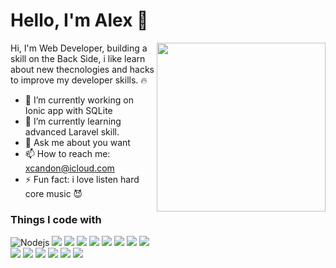 
# Hello, I'm Alex 👋


<img align='right' src="https://media4.giphy.com/media/ZVik7pBtu9dNS/giphy.gif?cid=ecf05e47nxdm0kuaxnq2nr5dlnx2gacw7avu7bdmydbkvtiz&rid=giphy.gif" width="270" />

Hi, I'm Web Developer, building a skill on the Back Side, i like learn about new thecnologies and hacks to improve my developer skills. 🔥

- 🔭 I’m currently working on Ionic app with SQLite
- 🌱 I’m currently learning advanced Laravel skill.
- 💬 Ask me about you want
- 📫 How to reach me: xcandon@icloud.com
- ⚡ Fun fact: i love listen hard core music 😈

<h3>Things I code with</h3>

<p>
<img alt="Nodejs" src="https://img.shields.io/badge/-Nodejs-43853d?style=flat-square&logo=Node.js&logoColor=white" />
 <img src="https://img.shields.io/badge/-Visual%20Studio%20Code-23A9F2?style=flat-square&logo=Visual%20Studio%20Code&logoColor=white"/>
    <img src="https://img.shields.io/badge/-Github-181717?style=flat-square&logo=GitHub&logoColor=white"/>
    <img src="https://img.shields.io/badge/-Git-F44D27?style=flat-square&logo=Git&logoColor=white"/>
    <img src="https://img.shields.io/badge/-NPM-CB3837?style=flat-square&logo=NPM&logoColor=white"/>
    <img src="https://img.shields.io/badge/-Apache-D22128?style=flat-square&logo=Apache&logoColor=white"/>
    <img src="https://img.shields.io/badge/-Trello-0079BF?style=flat-square&logo=Trello&logoColor=white"/>
    <img src="https://img.shields.io/badge/-MySQL-F29111?style=flat-square&logo=MySQL&logoColor=white"/>
    <img src="https://img.shields.io/badge/-Insomnia-5849BE?style=flat-square&logo=Insomnia&logoColor=white"/><br/>
    <img src="https://img.shields.io/badge/-Vue.js-42B883?style=flat-square&logo=Vue.js&logoColor=white"/>
    <img src="https://img.shields.io/badge/-Laravel-F55247?style=flat-square&logo=Laravel&logoColor=white"/>
<!--    <img src="https://img.shields.io/badge/-Lumen-E74430?style=flat-square&logo=Lumen&logoColor=white"/> -->
    <img src="https://img.shields.io/badge/-WebPack-1C78C0?style=flat-square&logo=WebPack&logoColor=white"/>
    <img src="https://img.shields.io/badge/-HTML5-E34F26?style=flat-square&logo=HTML5&logoColor=white"/>
    <img src="https://img.shields.io/badge/-CSS3-1572B6?style=flat-square&logo=CSS3&logoColor=white"/>
    <img src="https://img.shields.io/badge/-Debian-A80030?style=flat-square&logo=Debian&logoColor=white"/>
<!--    <img src="https://img.shields.io/badge/-Google%20Cloud-4285F4?style=flat-square&logo=Google%20Cloud&logoColor=white"/> -->
 </p>
